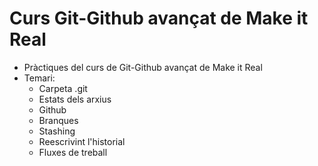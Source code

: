 # Curs Git-Github avançat de Make it Real
- Pràctiques del curs de Git-Github avançat de Make it Real
- Temari:
  - Carpeta .git
  - Estats dels arxius
  - Github
  - Branques
  - Stashing
  - Reescrivint l'historial
  - Fluxes de treball
